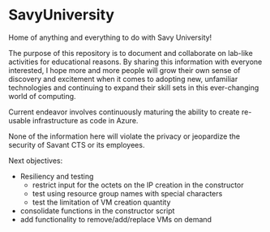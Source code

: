 # SavyUniversity
Home of anything and everything to do with Savy University!

The purpose of this repository is to document and collaborate on lab-like activities for educational reasons.  By sharing this information with everyone interested, I hope more and more people will grow their own sense of discovery and excitement when it comes to adopting new, unfamiliar technologies and continuing to expand their skill sets in this ever-changing world of computing.

Current endeavor involves continuously maturing the ability to create re-usable infrastructure as code in Azure.

None of the information here will violate the privacy or jeopardize the security of Savant CTS or its employees.

Next objectives:

- Resiliency and testing
  - restrict input for the octets on the IP creation in the constructor
  - test using resource group names with special characters
  - test the limitation of VM creation quantity
- consolidate functions in the constructor script
- add functionality to remove/add/replace VMs on demand
